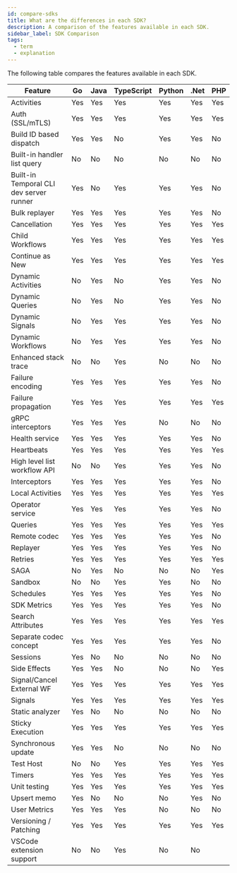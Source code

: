```yaml
---
id: compare-sdks
title: What are the differences in each SDK?
description: A comparison of the features available in each SDK.
sidebar_label: SDK Comparison
tags:
  - term
  - explanation
---
```


The following table compares the features available in each SDK.


| Feature                                 | Go  | Java | TypeScript | Python | .Net | PHP |
| --------------------------------------- | --- | ---- | ---------- | ------ | ---- | --- |
| Activities                              | Yes | Yes  | Yes        | Yes    | Yes  | Yes |
| Auth (SSL/mTLS)                         | Yes | Yes  | Yes        | Yes    | Yes  | Yes |
| Build ID based dispatch                 | Yes | Yes  | No         | Yes    | Yes  | No  |
| Built-in handler list query             | No  | No   | No         | No     | No   | No  |
| Built-in Temporal CLI dev server runner | Yes | No   | Yes        | Yes    | Yes  | No  |
| Bulk replayer                           | Yes | Yes  | Yes        | Yes    | Yes  | No  |
| Cancellation                            | Yes | Yes  | Yes        | Yes    | Yes  | Yes |
| Child Workflows                         | Yes | Yes  | Yes        | Yes    | Yes  | Yes |
| Continue as New                         | Yes | Yes  | Yes        | Yes    | Yes  | Yes |
| Dynamic Activities                      | No  | Yes  | No         | Yes    | Yes  | No  |
| Dynamic Queries                         | No  | Yes  | No         | Yes    | Yes  | No  |
| Dynamic Signals                         | No  | Yes  | Yes        | Yes    | Yes  | No  |
| Dynamic Workflows                       | No  | Yes  | Yes        | Yes    | Yes  | No  |
| Enhanced stack trace                    | No  | No   | Yes        | No     | No   | No  |
| Failure encoding                        | Yes | Yes  | Yes        | Yes    | Yes  | No  |
| Failure propagation                     | Yes | Yes  | Yes        | Yes    | Yes  | Yes |
| gRPC interceptors                       | Yes | Yes  | Yes        | No     | No   | No  |
| Health service                          | Yes | Yes  | Yes        | Yes    | Yes  | No  |
| Heartbeats                              | Yes | Yes  | Yes        | Yes    | Yes  | Yes |
| High level list workflow API            | No  | No   | Yes        | Yes    | Yes  | No  |
| Interceptors                            | Yes | Yes  | Yes        | Yes    | Yes  | No  |
| Local Activities                        | Yes | Yes  | Yes        | Yes    | Yes  | Yes |
| Operator service                        | Yes | Yes  | Yes        | Yes    | Yes  | No  |
| Queries                                 | Yes | Yes  | Yes        | Yes    | Yes  | Yes |
| Remote codec                            | Yes | Yes  | Yes        | Yes    | Yes  | No  |
| Replayer                                | Yes | Yes  | Yes        | Yes    | Yes  | No  |
| Retries                                 | Yes | Yes  | Yes        | Yes    | Yes  | Yes |
| SAGA                                    | No  | Yes  | No         | No     | No   | Yes |
| Sandbox                                 | No  | No   | Yes        | Yes    | No   | No  |
| Schedules                               | Yes | Yes  | Yes        | Yes    | Yes  | No  |
| SDK Metrics                             | Yes | Yes  | Yes        | Yes    | Yes  | No  |
| Search Attributes                       | Yes | Yes  | Yes        | Yes    | Yes  | Yes |
| Separate codec concept                  | Yes | Yes  | Yes        | Yes    | Yes  | No  |
| Sessions                                | Yes | No   | No         | No     | No   | No  |
| Side Effects                            | Yes | Yes  | No         | No     | No   | Yes |
| Signal/Cancel External WF               | Yes | Yes  | Yes        | Yes    | Yes  | Yes |
| Signals                                 | Yes | Yes  | Yes        | Yes    | Yes  | Yes |
| Static analyzer                         | Yes | No   | No         | No     | No   | No  |
| Sticky Execution                        | Yes | Yes  | Yes        | Yes    | Yes  | Yes |
| Synchronous update                      | Yes | Yes  | No         | No     | No   | No  |
| Test Host                               | No  | No   | Yes        | Yes    | Yes  | Yes |
| Timers                                  | Yes | Yes  | Yes        | Yes    | Yes  | Yes |
| Unit testing                            | Yes | Yes  | Yes        | Yes    | Yes  | Yes |
| Upsert memo                             | Yes | No   | No         | No     | Yes  | No  |
| User Metrics                            | Yes | Yes  | Yes        | No     | No   | No  |
| Versioning / Patching                   | Yes | Yes  | Yes        | Yes    | Yes  | Yes |
| VSCode extension support                | No  | No   | Yes        | No     | No   |     |
